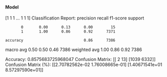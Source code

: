 #### Model
[1 1 1 ... 1 1 1]
Classification Report:
              precision    recall  f1-score   support

           0       0.00      0.13      0.00        15
           1       1.00      0.86      0.92      7371

    accuracy                           0.86      7386
   macro avg       0.50      0.50      0.46      7386
weighted avg       1.00      0.86      0.92      7386

Accuracy: 0.8575683725968047
Confusion Matrix:
[[   2   13]
 [1039 6332]]
Confusion Matrix (%):
[[2.70782562e-02 1.76008665e-01]
 [1.40671541e+01 8.57297590e+01]]
